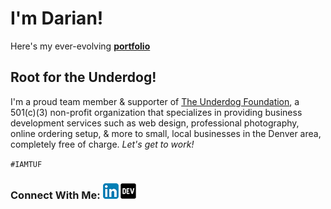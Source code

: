 # I'm Darian!

Here's my ever-evolving **[portfolio](https://www.dnocera.com/)**

## Root for the Underdog!
I'm a proud team member & supporter of [The Underdog Foundation](https://www.theunderdogfoundation.org), a 501(c)(3) non-profit organization that specializes in providing business development services such as web design, professional photography, online ordering setup, & more to small, local businesses in the Denver area, completely free of charge. _Let's get to work!_

`#IAMTUF`

### Connect With Me: [![linkedin](/linkedin.png)](https://www.linkedin.com/in/darian-nocera/) [![DEV](/dev.png)](https://dev.to/darnocer) 
